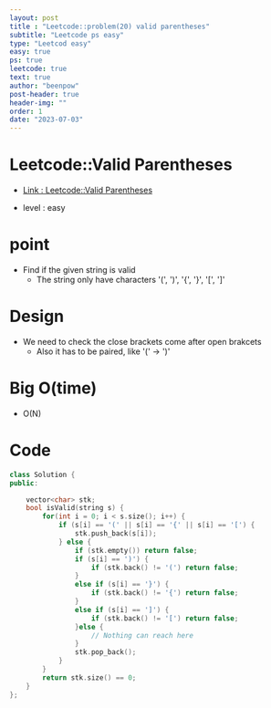 ```yaml
---
layout: post
title : "Leetcode::problem(20) valid parentheses"
subtitle: "Leetcode ps easy"
type: "Leetcod easy"
easy: true
ps: true
leetcode: true
text: true
author: "beenpow"
post-header: true
header-img: ""
order: 1
date: "2023-07-03"
---
```


# Leetcode::Valid Parentheses
- [Link : Leetcode::Valid Parentheses](https://leetcode.com/problems/valid-parentheses/description/?envType=study-plan-v2&envId=apple-spring-23-high-frequency)

- level : easy

# point
- Find if the given string is valid
  - The string only have characters '(', ')', '{', '}', '[', ']'

# Design
- We need to check the close brackets come after open brakcets
  - Also it has to be paired, like '(' -> ')'

# Big O(time)
- O(N)

# Code

```cpp
class Solution {
public:

    vector<char> stk;
    bool isValid(string s) {
        for(int i = 0; i < s.size(); i++) {
            if (s[i] == '(' || s[i] == '{' || s[i] == '[') {
                stk.push_back(s[i]);
            } else {
                if (stk.empty()) return false;
                if (s[i] == ')') {
                    if (stk.back() != '(') return false;
                }
                else if (s[i] == '}') {
                    if (stk.back() != '{') return false;
                }
                else if (s[i] == ']') {
                    if (stk.back() != '[') return false;
                }else {
                    // Nothing can reach here
                }
                stk.pop_back();
            }
        }
        return stk.size() == 0;
    }
};
```
